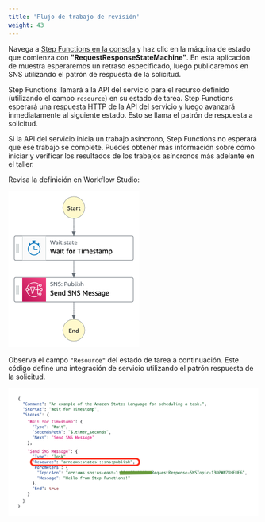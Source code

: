 ```yaml
---
title: 'Flujo de trabajo de revisión'
weight: 43
---
```


Navega a [Step Functions en la consola](https://console.aws.amazon.com/states/home) y haz clic en la máquina de estado que comienza con **"RequestResponseStateMachine"**. En esta aplicación de muestra esperaremos un retraso especificado, luego publicaremos en SNS utilizando el patrón de respuesta de la solicitud.

Step Functions llamará a la API del servicio para el recurso definido (utilizando el campo `resource`) en su estado de tarea. Step Functions esperará una respuesta HTTP de la API del servicio y luego avanzará inmediatamente al siguiente estado. Esto se llama el patrón de respuesta a solicitud.

Si la API del servicio inicia un trabajo asíncrono, Step Functions no esperará que ese trabajo se complete. Puedes obtener más información sobre cómo iniciar y verificar los resultados de los trabajos asíncronos más adelante en el taller.

Revisa la definición en Workflow Studio:

![Module 2 Workflow](/static/img/module-2/workflow.png)

Observa el campo `"Resource"` del estado de tarea a continuación. Este código define una integración de servicio utilizando el patrón respuesta de la solicitud.

![Module 2 Code](/static/img/module-2/code.png)

